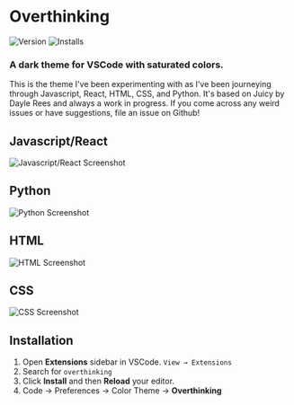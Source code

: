 # Overthinking

![Version](https://img.shields.io/visual-studio-marketplace/v/scivarolo.overthinking-theme.svg?label=Visual%20Studio%20Marketplace&style=flat-square)
![Installs](https://img.shields.io/visual-studio-marketplace/i/scivarolo.overthinking-theme.svg?style=flat-square)

### A dark theme for VSCode with saturated colors.

This is the theme I've been experimenting with as I've been journeying through Javascript, React, HTML, CSS, and Python. It's based on Juicy by Dayle Rees and always a work in progress. If you come across any weird issues or have suggestions, file an issue on Github!

## Javascript/React

![Javascript/React Screenshot](https://raw.githubusercontent.com/scivarolo/overthinking-vscode-theme/master/images/react.png)

## Python

![Python Screenshot](https://raw.githubusercontent.com/scivarolo/overthinking-vscode-theme/master/images/python.png)

## HTML

![HTML Screenshot](https://raw.githubusercontent.com/scivarolo/overthinking-vscode-theme/master/images/html.png)

## CSS
![CSS Screenshot](https://raw.githubusercontent.com/scivarolo/overthinking-vscode-theme/master/images/css.png)

## Installation

1. Open **Extensions** sidebar in VSCode. `View → Extensions`
2. Search for `overthinking`
3. Click **Install** and then **Reload** your editor.
4. Code → Preferences → Color Theme → **Overthinking**

